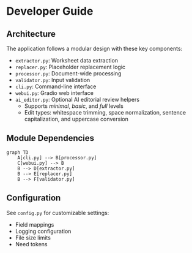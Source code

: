 # Developer Guide

## Architecture

The application follows a modular design with these key components:

- `extractor.py`: Worksheet data extraction
- `replacer.py`: Placeholder replacement logic
- `processor.py`: Document-wide processing
- `validator.py`: Input validation
- `cli.py`: Command-line interface
- `webui.py`: Gradio web interface
- `ai_editor.py`: Optional AI editorial review helpers
  - Supports *minimal*, *basic*, and *full* levels
  - Edit types: whitespace trimming, space normalization,
    sentence capitalization, and uppercase conversion

## Module Dependencies
```mermaid
graph TD
    A[cli.py] --> B[processor.py]
    C[webui.py] --> B
    B --> D[extractor.py]
    B --> E[replacer.py]
    B --> F[validator.py]
```

## Configuration
See `config.py` for customizable settings:
- Field mappings
- Logging configuration
- File size limits
- Need tokens

